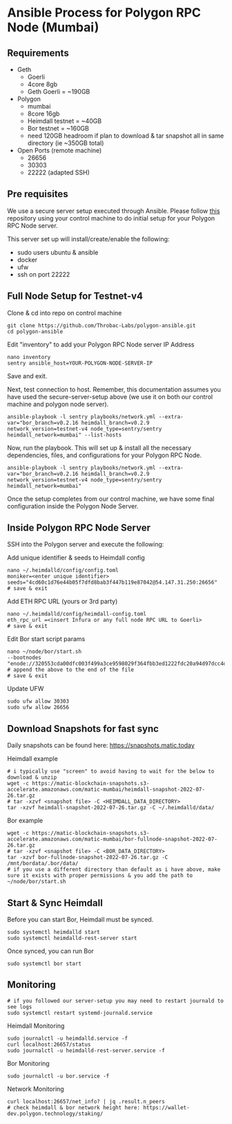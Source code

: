 # Ansible Process for Polygon RPC Node (Mumbai)

## Requirements

- Geth
	- Goerli
	- 4core 8gb
	- Geth Goerli = ~190GB
- Polygon
	- mumbai
	- 8core 16gb
	- Heimdall testnet = ~40GB
	- Bor testnet = ~160GB
	- need 120GB headroom if plan to download & tar snapshot all in same directory (ie ~350GB total)
- Open Ports (remote machine)
	- 26656
	- 30303
	- 22222 (adapted SSH)
	
## Pre requisites

We use a secure server setup executed through Ansible. Please follow [this](https://github.com/Throbac-Labs/secure-server-setup) repository using your control machine to do initial setup for your Polygon RPC Node server.

This server set up will install/create/enable the following:

- sudo users ubuntu & ansible
- docker
- ufw
- ssh on port 22222

## Full Node Setup for Testnet-v4

Clone & cd into repo on control machine
```
git clone https://github.com/Throbac-Labs/polygon-ansible.git
cd polygon-ansible
```
Edit "inventory" to add your Polygon RPC Node server IP Address
```
nano inventory
sentry ansible_host=YOUR-POLYGON-NODE-SERVER-IP
```
Save and exit.

Next, test connection to host. 
Remember, this documentation assumes you have used the secure-server-setup above (we use it on both our control machine and polygon node server).
```
ansible-playbook -l sentry playbooks/network.yml --extra-var="bor_branch=v0.2.16 heimdall_branch=v0.2.9 network_version=testnet-v4 node_type=sentry/sentry heimdall_network=mumbai" --list-hosts
```
Now, run the playbook.
This will set up & install all the necessary dependencies, files, and configurations for your Polygon RPC Node. 
```
ansible-playbook -l sentry playbooks/network.yml --extra-var="bor_branch=v0.2.16 heimdall_branch=v0.2.9 network_version=testnet-v4 node_type=sentry/sentry heimdall_network=mumbai"
```
Once the setup completes from our control machine, we have some final configuration inside the Polygon Node Server. 

## Inside Polygon RPC Node Server

SSH into the Polygon server and execute the following:

Add unique identifier & seeds to Heimdall config
```
nano ~/.heimdalld/config/config.toml
moniker=<enter unique identifier>
seeds="4cd60c1d76e44b05f7dfd8bab3f447b119e87042@54.147.31.250:26656"
# save & exit
```
Add ETH RPC URL (yours or 3rd party)
```
nano ~/.heimdalld/config/heimdall-config.toml
eth_rpc_url =<insert Infura or any full node RPC URL to Goerli>
# save & exit
```
Edit Bor start script params
```
nano ~/node/bor/start.sh
--bootnodes "enode://320553cda00dfc003f499a3ce9598029f364fbb3ed1222fdc20a94d97dcc4d8ba0cd0bfa996579dcc6d17a534741fb0a5da303a90579431259150de66b597251@54.147.31.250:30303"
# append the above to the end of the file
# save & exit
```
Update UFW
```
sudo ufw allow 30303
sudo ufw allow 26656
```
## Download Snapshots for fast sync

Daily snapshots can be found here: https://snapshots.matic.today

Heimdall example
```
# i typically use "screen" to avoid having to wait for the below to download & unzip
wget -c https://matic-blockchain-snapshots.s3-accelerate.amazonaws.com/matic-mumbai/heimdall-snapshot-2022-07-26.tar.gz
# tar -xzvf <snapshot file> -C <HEIMDALL_DATA_DIRECTORY>
tar -xzvf heimdall-snapshot-2022-07-26.tar.gz -C ~/.heimdalld/data/
```
Bor example
```
wget -c https://matic-blockchain-snapshots.s3-accelerate.amazonaws.com/matic-mumbai/bor-fullnode-snapshot-2022-07-26.tar.gz
# tar -xzvf <snapshot file> -C <BOR_DATA_DIRECTORY>
tar -xzvf bor-fullnode-snapshot-2022-07-26.tar.gz -C /mnt/bordata/.bor/data/
# if you use a different directory than default as i have above, make sure it exists with proper permissions & you add the path to ~/node/bor/start.sh
```

## Start & Sync Heimdall

Before you can start Bor, Heimdall must be synced.
```
sudo systemctl heimdalld start
sudo systemctl heimdalld-rest-server start
```
Once synced, you can run Bor
```
sudo systemctl bor start
```

## Monitoring

```
# if you followed our server-setup you may need to restart journald to see logs
sudo systemctl restart systemd-journald.service
```
Heimdall Monitoring
```
sudo journalctl -u heimdalld.service -f
curl localhost:26657/status
sudo journalctl -u heimdalld-rest-server.service -f
```
Bor Monitoring
```
sudo journalctl -u bor.service -f
```
Network Monitoring
```
curl localhost:26657/net_info? | jq .result.n_peers
# check heimdall & bor network height here: https://wallet-dev.polygon.technology/staking/
```








